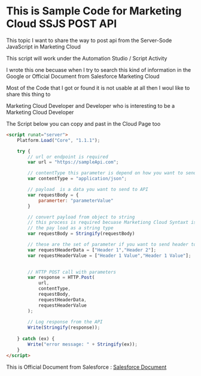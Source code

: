 # This is Sample Code for Marketing Cloud SSJS POST API

This topic I want to share the way to post api from the Server-Sode JavaScript in Marketing Cloud

This script will work under the Automation Studio / Script Activity 

I wrote this one becuase when I try to search this kind of information in the Google or Official Document from Salesforce Marketing Cloud

Most of the Code that I got or found it is not usable at all then I woul like to share this thing to

Marketing Cloud Developer and Developer who is interesting to be a Marketing Cloud Developer

The Script below you can copy and past in the Cloud Page too 


```html
<script runat="server">
    Platform.Load("Core", "1.1.1");

    try {
        // url or endpoint is required 
        var url = "https://sampleApi.com";

        // contentType this parameter is depend on how you want to send data to API
        var contentType = "application/json";

        // payload  is a data you want to send to API
        var requestBody = {
            paramerter: "parameterValue"
        }

        // convert payload from object to string 
        // this process is required becuase Marketiong Cloud Syntaxt is required 
        // the pay load as a string type
        var requestBody = Stringify(requestBody)

        // these are the set of parameter if you want to send header to an API
        var requestHeaderData = ["Header 1","Header 2"];
        var requestHeaderValue = ["Header 1 Value","Header 1 Value"];
        

        // HTTP POST call with parameters
        var response = HTTP.Post(
            url,
            contentType,
            requestBody,
            requestHeaderData,
            requestHeaderValue
        ); 
        
        // Log response from the API
        Write(Stringify(response));
        
    } catch (ex) {
        Write("error message: " + Stringify(ex));
    }
</script>
```
This is Official Document from Salesforce : [Salesforce Document](https://developer.salesforce.com/docs/atlas.en-us.noversion.mc-programmatic-content.meta/mc-programmatic-content/httppost.htm)
